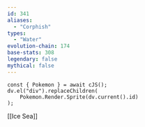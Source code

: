 ```yaml
---
id: 341
aliases:
  - "Corphish"
types:
  - "Water"
evolution-chain: 174
base-stats: 308
legendary: false
mythical: false
---
```

```dataviewjs
const { Pokemon } = await cJS();
dv.el("div").replaceChildren(
	Pokemon.Render.Sprite(dv.current().id)
);
```

[[Ice Sea]]
